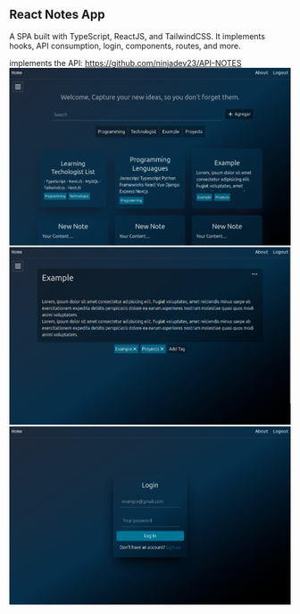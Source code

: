 ## React Notes App
A SPA built with TypeScript, ReactJS, and TailwindCSS. It implements hooks, API consumption, login, components, routes, and more.

implements the API: https://github.com/ninjadev23/API-NOTES
![alt text](image-1.png)
![alt text](image.png)
![alt text](image-2.png)